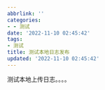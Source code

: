 ```yaml
---
abbrlink: ''
categories:
- - 测试
date: '2022-11-10 02:45:42'
tags:
- 测试
title: 测试本地日志发布
updated: '2022-11-10 02:45:42'
---
```

测试本地上传日志。。。。